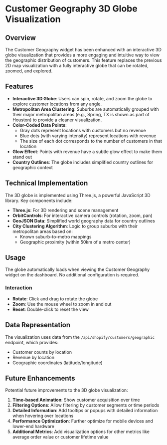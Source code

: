 # Customer Geography 3D Globe Visualization

## Overview

The Customer Geography widget has been enhanced with an interactive 3D globe visualization that provides a more engaging and intuitive way to view the geographic distribution of customers. This feature replaces the previous 2D map visualization with a fully interactive globe that can be rotated, zoomed, and explored.

## Features

- **Interactive 3D Globe**: Users can spin, rotate, and zoom the globe to explore customer locations from any angle.
- **Metropolitan Area Clustering**: Suburbs are automatically grouped with their major metropolitan areas (e.g., Spring, TX is shown as part of Houston) to provide a cleaner visualization.
- **Color-Coded Data Points**: 
  - Gray dots represent locations with customers but no revenue
  - Blue dots (with varying intensity) represent locations with revenue
  - The size of each dot corresponds to the number of customers in that location
- **Glow Effect**: Points with revenue have a subtle glow effect to make them stand out
- **Country Outlines**: The globe includes simplified country outlines for geographic context

## Technical Implementation

The 3D globe is implemented using Three.js, a powerful JavaScript 3D library. Key components include:

- **Three.js**: For 3D rendering and scene management
- **OrbitControls**: For interactive camera controls (rotation, zoom, pan)
- **GeoJSON Data**: Simplified world geography data for country outlines
- **City Clustering Algorithm**: Logic to group suburbs with their metropolitan areas based on:
  - Known suburb-to-metro mappings
  - Geographic proximity (within 50km of a metro center)

## Usage

The globe automatically loads when viewing the Customer Geography widget on the dashboard. No additional configuration is required.

### Interaction

- **Rotate**: Click and drag to rotate the globe
- **Zoom**: Use the mouse wheel to zoom in and out
- **Reset**: Double-click to reset the view

## Data Representation

The visualization uses data from the `/api/shopify/customers/geographic` endpoint, which provides:

- Customer counts by location
- Revenue by location
- Geographic coordinates (latitude/longitude)

## Future Enhancements

Potential future improvements to the 3D globe visualization:

1. **Time-based Animation**: Show customer acquisition over time
2. **Filtering Options**: Allow filtering by customer segments or time periods
3. **Detailed Information**: Add tooltips or popups with detailed information when hovering over locations
4. **Performance Optimization**: Further optimize for mobile devices and lower-end hardware
5. **Additional Metrics**: Add visualization options for other metrics like average order value or customer lifetime value 